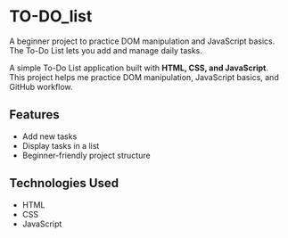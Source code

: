 # TO-DO_list
A beginner project to practice DOM manipulation and JavaScript basics. The To-Do List lets you add and manage daily tasks.

A simple To-Do List application built with **HTML, CSS, and JavaScript**.  
This project helps me practice DOM manipulation, JavaScript basics, and GitHub workflow.

## Features
- Add new tasks
- Display tasks in a list
- Beginner-friendly project structure

## Technologies Used
- HTML
- CSS
- JavaScript


